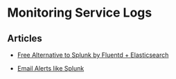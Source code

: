 # Monitoring Service Logs


## Articles

-   [Free Alternative to Splunk by Fluentd + Elasticsearch](/articles/free-alternative-to-splunk-by-fluentd.md)


-   [Email Alerts like Splunk](/articles/splunk-like-grep-and-alert-email.md)
